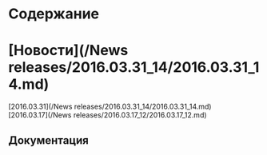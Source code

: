 # Содержание
 # [Новости](/News releases/2016.03.31_14/2016.03.31_14.md)

   [2016.03.31](/News releases/2016.03.31_14/2016.03.31_14.md)  
   [2016.03.17](/News releases/2016.03.17_12/2016.03.17_12.md)

## Документация

